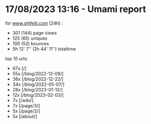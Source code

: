 # 17/08/2023 13:16 - Umami report
for www.shifeiti.com [24h] :

 - 301 (144) page views
 - 125 (65) uniques
 - 100 (52) bounces
 - 5h 12' 7'' (2h 44' 11'') totaltime


top 10 urls:
 - 67x [/]
 - 55x [/blog/2022-12-09/]
 - 36x [/blog/2022-12-22/]
 - 34x [/blog/2022-05-07/]
 - 28x [/blog/2023-01-12/]
 - 12x [/blog/2023-02-03/]
 - 7x [/wiki/]
 - 7x [/page/3/]
 - 5x [/page/2/]
 - 5x [/about/]


